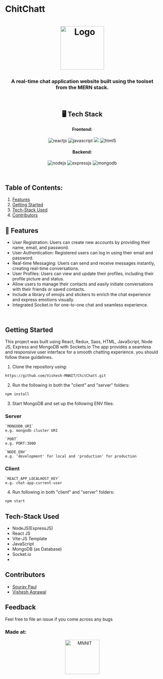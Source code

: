 # ChitChatt
<h1 align="center"CHITCHATT</h1>
<p align="center">
<img alt="Logo" width="142px" src="client/src/shared/img/icon.png"/>
</p>
<h3 align="center">A real-time chat application website built using the toolset from the MERN stack.</h3>

<br />

<h2 align="center">🖥️ Tech Stack</h2>

<h4 align="center">Frontend:</h4>

<p align="center">
  <img src="https://img.shields.io/badge/React-20232A?style=for-the-badge&logo=react&logoColor=61DAFB" alt="reactjs" />
  <img src="https://img.shields.io/badge/JavaScript-323330?style=for-the-badge&logo=javascript&logoColor=F7DF1E" alt="javascript" />
  <img src="https://img.shields.io/badge/Socket.io-black?style=for-the-badge&logo=socket.io&badgeColor=010101">
  <img src="https://img.shields.io/badge/HTML5-E34F26?style=for-the-badge&logo=html5&logoColor=white" alt="html5" />
</p>

<h4 align="center">Backend:</h4>

<p align="center">
  <img src="https://img.shields.io/badge/Node.js-339933?style=for-the-badge&logo=nodedotjs&logoColor=white" alt="nodejs" />
  <img src="https://img.shields.io/badge/Express.js-000000?style=for-the-badge&logo=express&logoColor=white" alt="expressjs" />
  <img src="https://img.shields.io/badge/MongoDB-4EA94B?style=for-the-badge&logo=mongodb&logoColor=white" alt="mongodb" />

</p>

  </em>
</p>
<br />

## Table of Contents:

1) [Features](#fet)
2) [Getting Started](#install)
3) [Tech-Stack Used](#depend) 
4) [Contributors](#contri)

<a name="fet"></a>
## 🚀 Features

- User Registration: Users can create new accounts by providing their name, email, and password.
- User Authentication: Registered users can log in using their email and password.
- Real-time Messaging: Users can send and receive messages instantly, creating real-time conversations.
- User Profiles: Users can view and update their profiles, including their profile picture and status.
- Allow users to manage their contacts and easily initiate conversations with their friends or saved contacts.
-  Include a library of emojis and stickers to enrich the chat experience and express emotions visually.
- Integrated Socket.io for one-to-one chat and seamless experience.


<br />

<a name="install"></a> 
## Getting Started

This project was built using React, Redux, Sass, HTML, JavaScript, Node JS, Express and MongoDB with Sockets.io The app provides a seamless and responsive user interface for a smooth chatting experience. you should follow these guidelines.

1) Clone the repository using:
```bash
https://github.com/Vishesh-MNNIT/ChitChatt.git
```
2) Run the following in both the "client" and "server" folders:
```bash
npm install 
```
3) Start MongoDB and set up the following ENV files:

### Server
```
`MONGODB_URI`
e.g. mongodb cluster URI

`PORT`
e.g. PORT:3000

`NODE_ENV`
e.g. 'development' for local and 'production' for production
```
### Client
```
`REACT_APP_LOCALHOST_KEY`
e.g. chat-app-current-user
```
4) Run following in both "client" and "server" folders:
```bash
npm start
```
<a name="depend"></a>
## Tech-Stack Used

* NodeJS(ExpressJS) 
* React JS
* Vite-JS Template
* JavaScript
* MongoDB (as Database)
* Socket.io
*   
<a name="contri"></a>
## Contributors

* [Sourav Paul](https://github.com/PaulSaurav19)
* [Vishesh Agrawal](https://github.com/Vishesh-MNNIT)

## Feedback
Feel free to file an issue if you come across any bugs

### Made at:

<p align="center">
<img alt="MNNIT" width="112px" src="http://www.mnnit.ac.in/institutelogo/MNNIT%20(logo)png.png" />
</p>
